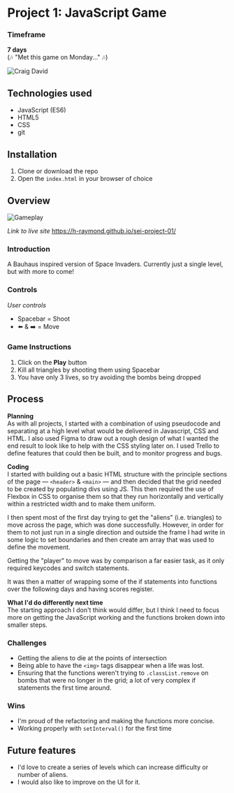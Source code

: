 # Project 1: JavaScript Game

### Timeframe
**7 days**  
(🎶 "Met this game on Monday..." 🎶)  


![Craig David](https://media.giphy.com/media/26tP33uIVH302aACI/giphy.gif)

## Technologies used

* JavaScript (ES6)
* HTML5
* CSS
* git

## Installation

1. Clone or download the repo
1. Open the `index.html` in your browser of choice

## Overview

![Gameplay](https://user-images.githubusercontent.com/43697154/55618274-04dbd880-578e-11e9-98dc-81cce649bb78.gif)

_Link to live site_
https://h-raymond.github.io/sei-project-01/

### Introduction
A Bauhaus inspired version of Space Invaders. Currently just a single level, but with more to come!

### Controls
_User controls_
* Spacebar = Shoot
* :arrow_left: & :arrow_right: = Move

### Game Instructions
1. Click on the **Play** button
2. Kill all triangles by shooting them using Spacebar
3. You have only 3 lives, so try avoiding the bombs being dropped

## Process

**Planning**  
As with all projects, I started with a combination of using pseudocode and separating at a high level what would be delivered in Javascript, CSS and HTML. I also used Figma to draw out a rough design of what I wanted the end result to look like to help with the CSS styling later on. I used Trello to define features that could then be built, and to monitor progress and bugs.

**Coding**  
I started with building out a basic HTML structure with the principle sections of the page — `<header>` & `<main>` — and then decided that the grid needed to be created by populating divs using JS. This then required the use of Flexbox in CSS to organise them so that they run horizontally and vertically within a restricted width and to make them uniform.

I then spent most of the first day trying to get the "aliens" (i.e. triangles) to move across the page, which was done successfully. However, in order for them to not just run in a single direction and outside the frame I had write in some logic to set boundaries and then create am array that was used to define the movement.

Getting the "player" to move was by comparison a far easier task, as it only required keycodes and switch statements.

It was then a matter of wrapping some of the if statements into functions over the following days and having scores register.

**What I'd do differently next time**  
The starting approach I don't think would differ, but I think I need to focus more on getting the JavaScript working and the functions broken down into smaller steps.

### Challenges

* Getting the aliens to die at the points of intersection
* Being able to have the `<img>` tags disappear when a life was lost.
* Ensuring that the functions weren't trying to `.classList.remove` on bombs that were no longer in the grid; a lot of very complex if statements the first time around.


### Wins

* I'm proud of the refactoring and making the functions more concise.
* Working properly with `setInterval()` for the first time

## Future features

* I'd love to create a series of levels which can increase difficulty or number of aliens.
* I would also like to improve on the UI for it.
